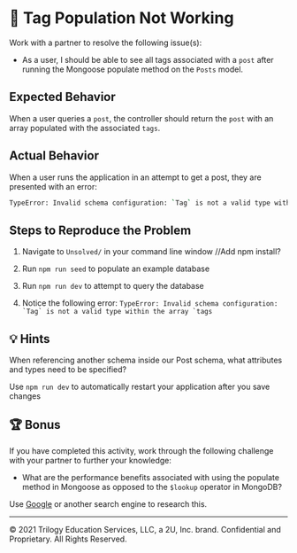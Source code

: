 # 🐛 Tag Population Not Working

Work with a partner to resolve the following issue(s):

* As a user, I should be able to see all tags associated with a `post` after running the Mongoose populate method on the `Posts` model.

## Expected Behavior

When a user queries a `post`, the controller should return the `post` with an array populated with the associated `tags`.

## Actual Behavior

When a user runs the application in an attempt to get a post, they are presented with an error:

```sh
TypeError: Invalid schema configuration: `Tag` is not a valid type within the array `tags`
```

## Steps to Reproduce the Problem

1. Navigate to `Unsolved/` in your command line window //Add npm install?

2. Run `npm run seed` to populate an example database

3. Run `npm run dev` to attempt to query the database 

4. Notice the following error: ``TypeError: Invalid schema configuration: `Tag` is not a valid type within the array `tags``

## 💡 Hints

When referencing another schema inside our Post schema, what attributes and types need to be specified?

Use `npm run dev` to automatically restart your application after you save changes

## 🏆 Bonus

If you have completed this activity, work through the following challenge with your partner to further your knowledge:

* What are the performance benefits associated with using the populate method in Mongoose as opposed to the `$lookup` operator in MongoDB?

Use [Google](https://www.google.com) or another search engine to research this.

---
© 2021 Trilogy Education Services, LLC, a 2U, Inc. brand. Confidential and Proprietary. All Rights Reserved.
